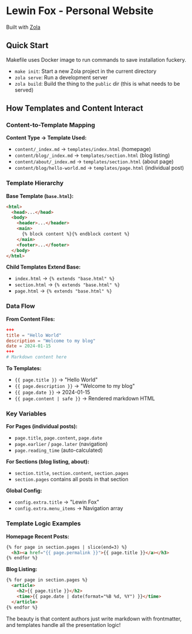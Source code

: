 # Lewin Fox - Personal Website

Built with [Zola](https://www.getzola.org/documentation/getting-started/installation/)

## Quick Start

Makefile uses Docker image to run commands to save installation fuckery.

- `make init`: Start a new Zola project in the current directory
- `zola serve`: Run a development server
- `zola build`: Build the thing to the `public` dir (this is what needs to be served)

## How Templates and Content Interact

### Content-to-Template Mapping

**Content Type → Template Used:**
- `content/_index.md` → `templates/index.html` (homepage)
- `content/blog/_index.md` → `templates/section.html` (blog listing)
- `content/about/_index.md` → `templates/section.html` (about page)
- `content/blog/hello-world.md` → `templates/page.html` (individual post)

### Template Hierarchy

**Base Template (`base.html`):**
```html
<html>
  <head>...</head>
  <body>
    <header>...</header>
    <main>
      {% block content %}{% endblock content %}
    </main>
    <footer>...</footer>
  </body>
</html>
```

**Child Templates Extend Base:**
- `index.html` → `{% extends "base.html" %}`
- `section.html` → `{% extends "base.html" %}`
- `page.html` → `{% extends "base.html" %}`

### Data Flow

**From Content Files:**
```toml
+++
title = "Hello World"
description = "Welcome to my blog"
date = 2024-01-15
+++
# Markdown content here
```

**To Templates:**
- `{{ page.title }}` → "Hello World"
- `{{ page.description }}` → "Welcome to my blog"  
- `{{ page.date }}` → 2024-01-15
- `{{ page.content | safe }}` → Rendered markdown HTML

### Key Variables

**For Pages (individual posts):**
- `page.title`, `page.content`, `page.date`
- `page.earlier` / `page.later` (navigation)
- `page.reading_time` (auto-calculated)

**For Sections (blog listing, about):**
- `section.title`, `section.content`, `section.pages`
- `section.pages` contains all posts in that section

**Global Config:**
- `config.extra.title` → "Lewin Fox"
- `config.extra.menu_items` → Navigation array

### Template Logic Examples

**Homepage Recent Posts:**
```html
{% for page in section.pages | slice(end=3) %}
  <h3><a href="{{ page.permalink }}">{{ page.title }}</a></h3>
{% endfor %}
```

**Blog Listing:**
```html
{% for page in section.pages %}
  <article>
    <h2>{{ page.title }}</h2>
    <time>{{ page.date | date(format="%B %d, %Y") }}</time>
  </article>
{% endfor %}
```

The beauty is that content authors just write markdown with frontmatter, and templates handle all the presentation logic!
